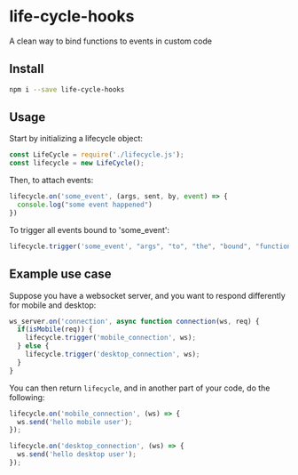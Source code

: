 # life-cycle-hooks
A clean way to bind functions to events in custom code

## Install

```bash
npm i --save life-cycle-hooks
```

## Usage

Start by initializing a lifecycle object:

```js
const LifeCycle = require('./lifecycle.js');
const lifecycle = new LifeCycle();
```

Then, to attach events:

```js
lifecycle.on('some_event', (args, sent, by, event) => {
  console.log("some event happened")
})
```

To trigger all events bound to 'some_event':

```js
lifecycle.trigger('some_event', "args", "to", "the", "bound", "function")
```

## Example use case

Suppose you have a websocket server, and you want to respond differently for mobile and desktop:

```js
ws_server.on('connection', async function connection(ws, req) {
  if(isMobile(req)) {
    lifecycle.trigger('mobile_connection', ws);
  } else {
    lifecycle.trigger('desktop_connection', ws);
  }
}
```

You can then return `lifecycle`, and in another part of your code, do the following:

```js
lifecycle.on('mobile_connection', (ws) => {
  ws.send('hello mobile user');
});

lifecycle.on('desktop_connection', (ws) => {
  ws.send('hello desktop user');
});
```

